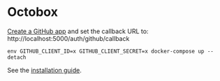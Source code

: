 # Octobox

[Create a GitHub app](https://developer.github.com/apps/building-github-apps/creating-a-github-app/) and set the callback URL to: http://localhost:5000/auth/github/callback

```shell
env GITHUB_CLIENT_ID=x GITHUB_CLIENT_SECRET=x docker-compose up --detach
```

See the [installation guide](https://github.com/octobox/octobox/blob/master/docs/INSTALLATION.md).
